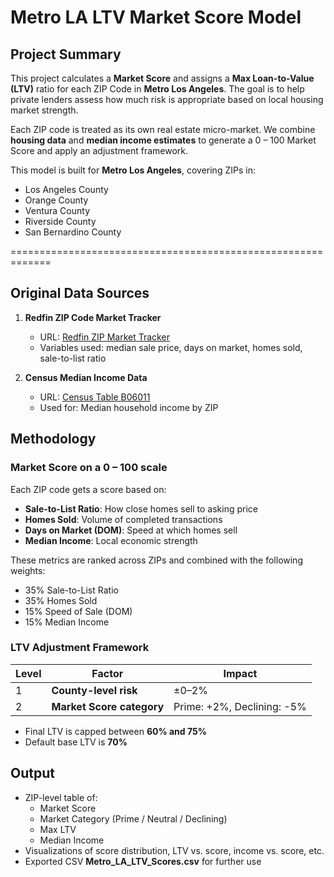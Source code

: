 # Metro LA LTV Market Score Model

## Project Summary

This project calculates a **Market Score** and assigns a **Max Loan-to-Value (LTV)** ratio for each ZIP Code in **Metro Los Angeles**. The goal is to help private lenders assess how much risk is appropriate based on local housing market strength.

Each ZIP code is treated as its own real estate micro-market. We combine **housing data** and **median income estimates** to generate a 0 – 100 Market Score and apply an adjustment framework.

This model is built for **Metro Los Angeles**, covering ZIPs in:
- Los Angeles County  
- Orange County  
- Ventura County  
- Riverside County  
- San Bernardino County

=============================================================
## Original Data Sources

1. **Redfin ZIP Code Market Tracker**  
   - URL: [Redfin ZIP Market Tracker](https://redfin-public-data.s3.us-west-2.amazonaws.com/redfin_market_tracker/zip_code_market_tracker.tsv000.gz)  
   - Variables used: median sale price, days on market, homes sold, sale-to-list ratio

2. **Census Median Income Data**  
   - URL: [Census Table B06011](https://data.census.gov/table/ACSDT5Y2023.B06011?q=B06011:+Median+Income+in+the+Past+12+Months+(in+2023+Inflation-Adjusted+Dollars)+by+Place+of+Birth+in+the+United+States&g=040XX00US06$8600000)  
   - Used for: Median household income by ZIP

## Methodology

### Market Score on a 0 – 100 scale

Each ZIP code gets a score based on:
- **Sale-to-List Ratio**: How close homes sell to asking price
- **Homes Sold**: Volume of completed transactions
- **Days on Market (DOM)**: Speed at which homes sell
- **Median Income**: Local economic strength

These metrics are ranked across ZIPs and combined with the following weights:
- 35% Sale-to-List Ratio  
- 35% Homes Sold  
- 15% Speed of Sale (DOM)  
- 15% Median Income  

### LTV Adjustment Framework

  Level | Factor                     | Impact
|-------|----------------------------|----------------------------|
| 1     | **County-level risk**      | ±0–2%                      |
| 2     | **Market Score category**  | Prime: +2%, Declining: -5% |

- Final LTV is capped between **60% and 75%**
- Default base LTV is **70%**

## Output

- ZIP-level table of:  
  - Market Score  
  - Market Category (Prime / Neutral / Declining)  
  - Max LTV  
  - Median Income  
- Visualizations of score distribution, LTV vs. score, income vs. score, etc.
- Exported CSV **Metro_LA_LTV_Scores.csv** for further use
